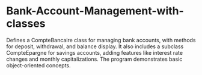 # Bank-Account-Management-with-classes
Defines a CompteBancaire class for managing bank accounts, with methods for deposit, withdrawal, and balance display. It also includes a subclass CompteEpargne for savings accounts, adding features like interest rate changes and monthly capitalizations. The program demonstrates basic object-oriented concepts.
